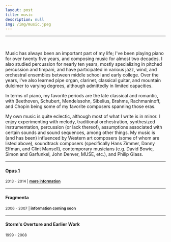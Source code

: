 ```yaml
---
layout: post
title: music
description: null
img: /img/music.jpeg
---
```


***

<br/>

Music has always been an important part of my life; I've been playing piano for over twenty five years, and composing music for almost two decades. I also studied percussion for nearly ten years, mostly specializing in pitched percussion and timpani, and have participated in various jazz, wind, and orchestral ensembles between middle school and early college. Over the years, I've also learned pipe organ, clarinet, classical guitar, and mountain dulcimer to varying degrees, although admittedly in limited capacities.

In terms of piano, my favorite periods are the late classical and romantic, with Beethoven, Schubert, Mendelssohn, Sibelius, Brahms, Rachmaninoff, and Chopin being some of my favorite composers spanning those eras. 

My own music is quite eclectic, although most of what I write is in minor. I enjoy experimenting with melody, traditional orchestration, synthesized instrumentation, percussion (or lack thereof), assumptions associated with certain sounds and sound sequences, among other things. My music is (and has been) influenced by Western art composers (some of whom are listed above), soundtrack composers (specifically Hans Zimmer, Danny Elfman, and Clint Mansell), contemporary musicians (e.g. David Bowie, Simon and Garfunkel, John Denver, MUSE, etc.), and Philip Glass.

***
<sub></sub>
<h4><a href="http://jared-desjardins.github.io/music/opus1">Opus 1</a></h4>
<sup>2013 - 2014 | <a href="http://jared-desjardins.github.io/music/opus1"><b>more information</b></a></sup>  

***
<sub></sub>
<h4>Fragmenta</h4>
<sup>2006 - 2007 | <b>information coming soon</b></sup>  

***
<sub></sub>
<h4>Storm's Overture and Earlier Work</h4>
<sup>1999 - 2008</sup>  
